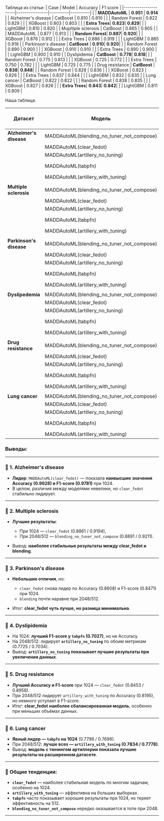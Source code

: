 Таблица из статьи:
| Case                 | Model          | Accuracy | F1 score |
|----------------------|----------------|----------|----------|
|                      | **MADDAutoML** | **0.951** | **0.914** |
| Alzheimer's disease  | CatBoost       | 0.810    | 0.810    |
|                      | Random Forest  | 0.822    | 0.829    |
|                      | XGBoost        | 0.803    | 0.803    |
|                      | **Extra Trees**| **0.823**| **0.829**|
|                      | LightGBM       | 0.810    | 0.820    |
| Mupltiple sclerosis  | CatBoost       | 0.865    | 0.905    |
|                      | MADDAutoML     | 0.877    | 0.913    |
|                      | **Random Forest**| **0.887**| **0.920**|
|                      | XGBoost        | 0.876    | 0.912    |
|                      | Extra Trees    | 0.886    | 0.919    |
|                      | LightGBM       | 0.885    | 0.918    |
| Parkinson's disease  | **CatBoost**   | **0.910**| **0.920**|
|                      | Random Forest  | 0.890    | 0.900    |
|                      | XGBoost        | 0.910    | 0.910    |
|                      | Extra Trees    | 0.890    | 0.900    |
|                      | LightGBM       | 0.900    | 0.910    |
| Dyslipidemia         | **CatBoost**   | **0.778**| **0.818**|
|                      | Random Forest  | 0.775    | 0.813    |
|                      | XGBoost        | 0.725    | 0.772    |
|                      | Extra Trees    | 0.750    | 0.782    |
|                      | LightGBM       | 0.725    | 0.775    |
| Drug resistance      | **CatBoost**   | **0.838**| **0.848**|
|                      | Random Forest  | 0.828    | 0.836    |
|                      | XGBoost        | 0.823    | 0.826    |
|                      | Extra Trees    | 0.837    | 0.844    |
|                      | LightGBM       | 0.832    | 0.835    |
| Lung cancer          | CatBoost       | 0.822    | 0.822    |
|                      | Random Forest  | 0.838    | 0.835    |
|                      | XGBoost        | 0.827    | 0.826    |
|                      | **Extra Trees**| **0.843**| **0.842**|
|                      | LightGBM       | 0.811    | 0.809    |


Наша таблица:

| Датасет                     | Модель                                   | Accuracy (1024) | F1-score (1024) | Accuracy (2048/512) | F1-score (2048/512) |
|-----------------------------|------------------------------------------|-----------------|------------------|---------------------|---------------------|
| **Alzheimer's disease**      | MADDAutoML(blending_no_tuner_not_compose) | 0.9544          | 0.9733           | **0.9578**          | **0.9753**          |
|                             | MADDAutoML(clear_fedot)                  | **0.9628**      | **0.9781**       | 0.9578              | 0.9752              |
|                             | MADDAutoML(artillery_no_tuning)          | 0.9476          | 0.9696           | 0.9493              | 0.9704              |
|                             | MADDAutoML(tabpfn)                       | 0.9459          | 0.9686           | 0.9510 (512)        | 0.9713 (512)        |
|                             | MADDAutoML(artillery_with_tuning)        | 0.9561          | 0.9743           | 0.9459              | 0.9683              |
|                             |                                          |                 |                  |                     |                     |
| **Multiple sclerosis**       | MADDAutoML(blending_no_tuner_not_compose) | 0.8724          | 0.9092           | **0.8891**          | **0.9211**          |
|                             | MADDAutoML(clear_fedot)                  | **0.8861**      | **0.9194**       | 0.8825              | 0.9161              |
|                             | MADDAutoML(artillery_no_tuning)          | 0.8724          | 0.9099           | 0.8760              | 0.9125              |
|                             | MADDAutoML(tabpfn)                       | 0.8637          | 0.9049           | 0.8695 (512)        | 0.9097 (512)        |
|                             | MADDAutoML(artillery_with_tuning)        | 0.8840          | 0.9181           | 0.8738              | 0.9107              |
|                             |                                          |                 |                  |                     |                     |
| **Parkinson's disease**      | MADDAutoML(blending_no_tuner_not_compose) | 0.8582          | 0.8439           | **0.8582**          | **0.8452**          |
|                             | MADDAutoML(clear_fedot)                  | **0.8608**      | **0.8471**       | 0.8570              | 0.8444              |
|                             | MADDAutoML(artillery_no_tuning)          | 0.8506          | 0.8331           | 0.8531              | 0.8350              |
|                             | MADDAutoML(tabpfn)                       | 0.8557          | 0.8360           | 0.8493 (512)        | 0.8295 (512)        |
|                             | MADDAutoML(artillery_with_tuning)        | 0.8467          | 0.8315           | 0.8544              | 0.8399              |
|                             |                                          |                 |                  |                     |                     |
| **Dyslipedemia**            | MADDAutoML(blending_no_tuner_not_compose) | 0.7407          | 0.6711           | **0.7672**          | **0.6944**          |
|                             | MADDAutoML(clear_fedot)                  | 0.7302          | 0.6623           | 0.7090              | 0.6358              |
|                             | MADDAutoML(artillery_no_tuning)          | **0.7566**      | **0.6892**       | 0.7725              | 0.7034              |
|                             | MADDAutoML(tabpfn)                       | 0.7672          | 0.7027           | 0.7566 (512)        | 0.6806 (512)        |
|                             | MADDAutoML(artillery_with_tuning)        | 0.7513          | 0.6887           | 0.7513              | 0.6846              |
|                             |                                          |                 |                  |                     |                     |
| **Drug resistance**         | MADDAutoML(blending_no_tuner_not_compose) | 0.8109          | 0.8706           | 0.8109              | 0.8701              |
|                             | MADDAutoML(clear_fedot)                  | **0.8453**      | **0.8958**       | 0.8281              | **0.8864**          |
|                             | MADDAutoML(artillery_no_tuning)          | 0.8109          | 0.8736           | 0.8109              | 0.8726              |
|                             | MADDAutoML(tabpfn)                       | 0.8052          | 0.8702           | 0.7564 (512)        | 0.8317 (512)        |
|                             | MADDAutoML(artillery_with_tuning)        | 0.8309          | 0.8876           | **0.8195**          | 0.8795              |
|                             |                                          |                 |                  |                     |                     |
| **Lung cancer**             | MADDAutoML(blending_no_tuner_not_compose) | 0.7220          | 0.7138           | 0.7437              | 0.7361              |
|                             | MADDAutoML(clear_fedot)                  | 0.7437          | 0.7361           | 0.7365              | 0.7068              |
|                             | MADDAutoML(artillery_no_tuning)          | 0.7473          | 0.7407           | 0.7256              | 0.7054              |
|                             | MADDAutoML(tabpfn)                       | **0.7798**      | **0.7698**       | 0.7726 (512)        | 0.7726 (512)        |
|                             | MADDAutoML(artillery_with_tuning)        | 0.7690          | 0.7647           | **0.7834**          | **0.7778**          |


### Выводы:  

---

### 🔹 **1. Alzheimer's disease**

* **Лидер**: `MADDAutoML(clear_fedot)` — показала **наивысшие значения Accuracy (0.9628) и F1-score (0.9781)** при 1024.
* В целом, различия между моделями невелики, но `clear_fedot` стабильно лидирует.

---

### 🔹 **2. Multiple sclerosis**

* **Лучшие результаты**:

  * При 1024 — `clear_fedot` (0.8861 / 0.9194),
  * При 2048/512 — `blending_no_tuner_not_compose` (0.8891 / 0.9211).
* Вывод: **наиболее стабильные результаты между clear\_fedot и blending**.

---

### 🔹 **3. Parkinson's disease**

* **Небольшие отличия**, но:

  * `clear_fedot` снова лидер по Accuracy (0.8608) и F1-score (0.8471) при 1024.
  * `blending` почти наравне при 2048/512.
* Итог: **clear\_fedot чуть лучше, но разница минимальна**.

---

### 🔹 **4. Dyslipidemia**

* На 1024: **лучший F1-score у `tabpfn` (0.7027)**, но не Accuracy.
* На 2048/512: лидирует **`artillery_no_tuning`** по обоим метрикам (0.7725 / 0.7034).
* Вывод: **`artillery_no_tuning` показывает лучшие результаты при увеличении данных**.

---

### 🔹 **5. Drug resistance**

* **Лучший Accuracy и F1-score** при 1024 — `clear_fedot` (0.8453 / 0.8958).
* При 2048/512 лидирует `artillery_with_tuning` по Accuracy (0.8195), но немного уступает в F1-score.
* Итог: **clear\_fedot наиболее сбалансированная модель**, особенно при меньших объёмах данных.

---

### 🔹 **6. Lung cancer**

* **Явный лидер — `tabpfn` на 1024** (0.7798 / 0.7698).
* При 2048/512: **лучше всех — `artillery_with_tuning` (0.7834 / 0.7778)**.
* Вывод: **модель с тюнингом артиллерии показала лучшие результаты на расширенном датасете**.

---

### 📌 **Общие тенденции:**

* **`clear_fedot`** — наиболее стабильная модель по многим задачам, особенно на 1024.
* **`artillery_with_tuning`** — эффективна на больших выборках.
* **`tabpfn`** часто показывает хорошие результаты при 1024, но теряет эффективность на 512.
* **`blending_no_tuner_not_compose`** нередко оказывается в топе при 2048.

---


